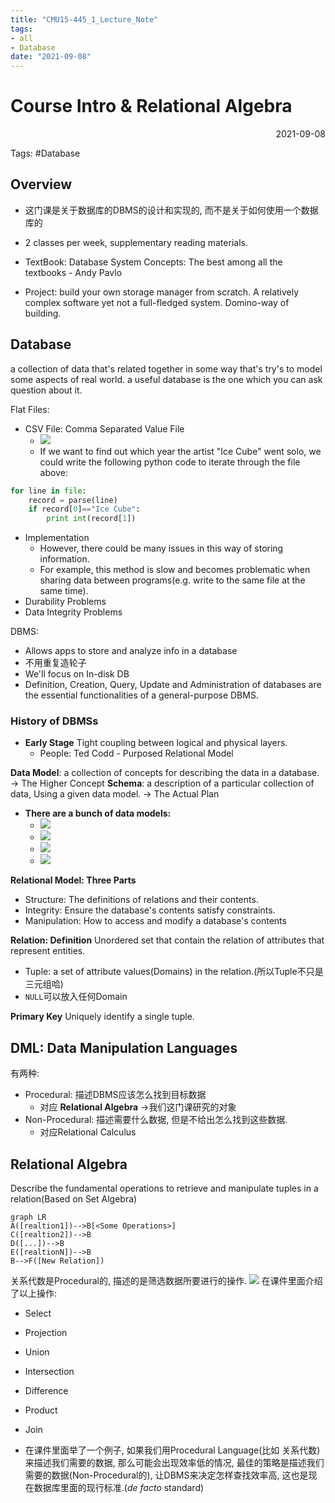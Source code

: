 ```yaml
---
title: "CMU15-445_1_Lecture_Note"
tags:
- all
- Database
date: "2021-09-08"
---
```

# Course Intro & Relational Algebra

<div align="right"> 2021-09-08</div>

Tags: #Database 
 
## Overview
- 这门课是关于数据库的DBMS的设计和实现的, 而不是关于如何使用一个数据库的
- 2 classes per week, supplementary  reading  materials.

- TextBook: Database System Concepts: The best among all the textbooks - Andy Pavlo

- Project: build your own storage manager from scratch. A relatively complex software yet not a full-fledged system. Domino-way of building. 


## Database

a collection of data that's related together in some way that's try's to model some aspects of real world. 
a useful database is the one which you can ask question about it.

Flat Files:
- CSV File: Comma Separated Value File
	- ![](notes/2021/2021.9/assets/Pasted%20image%2020210908111847.png)
	- If we want to find out which year the artist "Ice Cube" went solo,  we could write the following python code to iterate through the file above:
```py
for line in file:
	record = parse(line)
	if record[0]=="Ice Cube": 
		print int(record[1])
 ```
- Implementation
	- However, there could be many issues in this way of storing information.
	- For example, this method is slow and becomes problematic when sharing data between programs(e.g. write to the same file at the same time).
- Durability Problems
- Data Integrity Problems

DBMS:
- Allows apps to store and analyze info in a database
- 不用重复造轮子
- We'll focus on In-disk DB
- Definition, Creation, Query, Update and Administration of databases are the essential functionalities of a general-purpose DBMS. 

### History of DBMSs
- **Early Stage**
	Tight coupling between logical and physical layers.
	- People: Ted Codd - Purposed Relational Model

**Data Model**: a collection of concepts for describing the data in a database. -> The Higher Concept
**Schema**: a description of a particular collection of data, Using a given data model. -> The Actual Plan
- **There are a bunch of data models:**
	- ![](notes/2021/2021.9/assets/Pasted%20image%2020210922111326.png)
	- ![](notes/2021/2021.9/assets/Pasted%20image%2020210922111354.png)
	- ![](notes/2021/2021.9/assets/Pasted%20image%2020210922111439.png)
	- ![](notes/2021/2021.9/assets/Pasted%20image%2020210922111456.png)

**Relational Model: Three Parts**
- Structure: The definitions of relations and their contents.
- Integrity: Ensure the database's contents satisfy constraints.
- Manipulation: How to access and modify a database's contents

**Relation: Definition**
Unordered set that contain the relation of attributes that represent entities.

- Tuple: a set of attribute values(Domains) in the relation.(所以Tuple不只是三元组哈)
- `NULL`可以放入任何Domain

**Primary Key**
Uniquely identify a single tuple.

## DML: Data Manipulation Languages
有两种:
- Procedural: 描述DBMS应该怎么找到目标数据
	- 对应 **Relational Algebra** ->我们这门课研究的对象
- Non-Procedural: 描述需要什么数据, 但是不给出怎么找到这些数据.
	- 对应Relational Calculus


## Relational Algebra
Describe the fundamental operations to retrieve and manipulate tuples in a relation(Based on Set Algebra)
```mermaid
graph LR
A([realtion1])-->B[<Some Operations>]
C([realtion2])-->B
D([...])-->B
E([realtionN])-->B
B-->F([New Relation])
```

关系代数是Procedural的, 描述的是筛选数据所要进行的操作.
![](notes/2021/2021.9/assets/Pasted%20image%2020210926102310.png)
在课件里面介绍了以上操作:
- Select
- Projection
- Union
- Intersection
- Difference
- Product
- Join

- 在课件里面举了一个例子, 如果我们用Procedural Language(比如 关系代数)来描述我们需要的数据, 那么可能会出现效率低的情况, 最佳的策略是描述我们需要的数据(Non-Procedural的), 让DBMS来决定怎样查找效率高, 这也是现在数据库里面的现行标准.(*de facto* standard)











